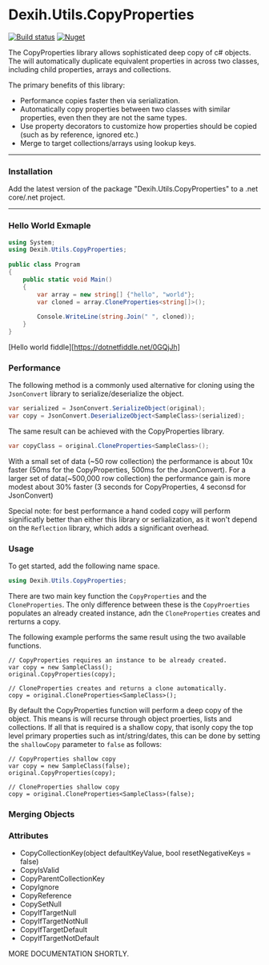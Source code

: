 # Dexih.Utils.CopyProperties

[build]:    https://ci.appveyor.com/project/dataexperts/dexih-utils-copyproperties
[build-img]: https://ci.appveyor.com/api/projects/status/y9i1n0992fxg5ci0?svg=true
[nuget]:     https://www.nuget.org/packages/Dexih.Utils.CopyProperties
[nuget-img]: https://badge.fury.io/nu/Dexih.Utils.CopyProperties.svg
[nuget-name]: Dexih.Utils.CopyProperties

[![Build status][build-img]][build] [![Nuget][nuget-img]][nuget]

The CopyProperties library allows sophisticated deep copy of c# objects. The will automatically duplicate equivalent properties in across two classes, including child properties, arrays and collections.

The primary benefits of this library:
 * Performance copies faster then via serialization.
 * Automatically copy properties between two classes with similar properties, even then they are not the same types.
 * Use property decorators to customize how properties should be copied (such as by reference, ignored etc.)
 * Merge to target collections/arrays using lookup keys.
 
---

### Installation

Add the latest version of the package "Dexih.Utils.CopyProperties" to a .net core/.net project.

---

### Hello World Exmaple

```csharp
using System;
using Dexih.Utils.CopyProperties;
					
public class Program
{
	public static void Main()
	{
		var array = new string[] {"hello", "world"};
		var cloned = array.CloneProperties<string[]>();
		
		Console.WriteLine(string.Join(" ", cloned));
	}
}
```
[Hello world fiddle][https://dotnetfiddle.net/0GQjJh]

### Performance

The following method is a commonly used alternative for cloning using the `JsonConvert` library to serialize/deserialize the object.

```csharp
var serialized = JsonConvert.SerializeObject(original);
var copy = JsonConvert.DeserializeObject<SampleClass>(serialized);
```

The same result can be achieved with the CopyProperties library.

```csharp
var copyClass = original.CloneProperties<SampleClass>();
```

With a small set of data (~50 row collection) the performance is about 10x faster (50ms for the CopyProperties, 500ms for the JsonConvert).
For a larger set of data(~500,000 row collection) the performance gain is more modest about 30% faster (3 seconds for CopyProperties, 4 seconsd for JsonConvert)

Special note: for best performance a hand coded copy will perform significatly better than either this library or serlialization, as it won't depend on the `Reflection` library, which adds a significant overhead.


### Usage

To get started, add the following name space.
```csharp
using Dexih.Utils.CopyProperties;
```

There are two main key function the `CopyProperties` and the `CloneProperties`.  The only difference between these is the `CopyProerties` populates an already created instance, adn the `CloneProperties` creates and rerturns a copy.

The following example performs the same result using the two available functions.

```charp
// CopyProperties requires an instance to be already created.
var copy = new SampleClass();
original.CopyProperties(copy);

// CloneProperties creates and returns a clone automatically.
copy = original.CloneProperties<SampleClass>();
```

By default the CopyProperties function will perform a deep copy of the object.  This means is will recurse through object proerties, lists and collections.  If all that is required is a shallow copy, that isonly copy the top level primary properties such as int/string/dates, this can be done by setting the `shallowCopy` parameter to `false` as follows:
```charp
// CopyProperties shallow copy
var copy = new SampleClass(false);
original.CopyProperties(copy);

// CloneProperties shallow copy
copy = original.CloneProperties<SampleClass>(false);
```

### Merging Objects




### Attributes

* CopyCollectionKey(object defaultKeyValue, bool resetNegativeKeys = false)
* CopyIsValid
* CopyParentCollectionKey
* CopyIgnore
* CopyReference
* CopySetNull
* CopyIfTargetNull
* CopyIfTargetNotNull
* CopyIfTargetDefault
* CopyIfTargetNotDefault

MORE DOCUMENTATION SHORTLY.
